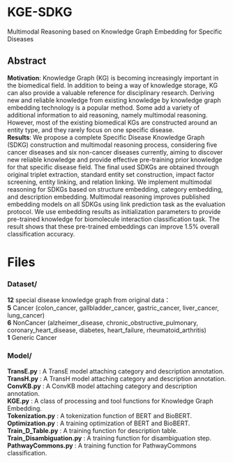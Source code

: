 # KGE-SDKG
Multimodal Reasoning based on Knowledge Graph Embedding for Specific Diseases

## Abstract
**Motivation**: Knowledge Graph (KG) is becoming increasingly important in the biomedical field. In addition to being a way of knowledge storage, KG can also provide a valuable reference for disciplinary research. Deriving new and reliable knowledge from existing knowledge by knowledge graph embedding technology is a popular method. Some add a variety of additional information to aid reasoning, namely multimodal reasoning. However, most of the existing biomedical KGs are constructed around an entity type, and they rarely focus on one specific disease.  
**Results**: We propose a complete Specific Disease Knowledge Graph (SDKG) construction and multimodal reasoning process, considering five cancer diseases and six non-cancer diseases currently, aiming to discover new reliable knowledge and provide effective pre-training prior knowledge for that specific disease field. The final used SDKGs are obtained through original triplet extraction, standard entity set construction, impact factor screening, entity linking, and relation linking. We implement multimodal reasoning for SDKGs based on structure embedding, category embedding, and description embedding. Multimodal reasoning improves published embedding models on all SDKGs using link prediction task as the evaluation protocol. We use embedding results as initialization parameters to provide pre-trained knowledge for biomolecule interaction classification task. The result shows that these pre-trained embeddings can improve 1.5% overall classification accuracy. 

# Files
### Dataset/
**12** special disease knowledge graph from original data：  
**5** Cancer (colon_cancer, gallbladder_cancer, gastric_cancer, liver_cancer, lung_cancer)    
**6** NonCancer (alzheimer_disease, chronic_obstructive_pulmonary, coronary_heart_disease, diabetes, heart_failure, rheumatoid_arthritis)    
**1** Generic Cancer

### Model/ 
**TransE.py** :  A TransE model attaching category and description annotation.   
**TransH.py** :  A TransH model attaching category and description annotation.   
**ConvKB.py** :  A ConvKB model attaching category and description annotation.  
**KGE.py** : A class of processing and tool functions for Knowledge Graph Embedding.  
**Tokenization.py** : A tokenization function of BERT and BioBERT.  
**Optimization.py** : A training optimization of BERT and BioBERT.  
**Train_D_Table.py** : A training function for description table.  
**Train_Disambiguation.py** : A training function for disambiguation step.  
**PathwayCommons.py** : A training function for PathwayCommons classification.  






